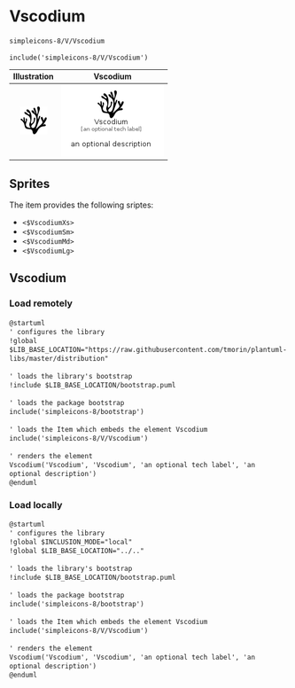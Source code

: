 # Vscodium


```text
simpleicons-8/V/Vscodium
```

```text
include('simpleicons-8/V/Vscodium')
```



| Illustration | Vscodium |
| :---: | :---: |
| ![illustration for Illustration](../../simpleicons-8/V/Vscodium.png) | ![illustration for Vscodium](../../simpleicons-8/V/Vscodium.Local.png) |



## Sprites
The item provides the following sriptes:

- `<$VscodiumXs>`
- `<$VscodiumSm>`
- `<$VscodiumMd>`
- `<$VscodiumLg>`





## Vscodium

### Load remotely
```plantuml
@startuml
' configures the library
!global $LIB_BASE_LOCATION="https://raw.githubusercontent.com/tmorin/plantuml-libs/master/distribution"

' loads the library's bootstrap
!include $LIB_BASE_LOCATION/bootstrap.puml

' loads the package bootstrap
include('simpleicons-8/bootstrap')

' loads the Item which embeds the element Vscodium
include('simpleicons-8/V/Vscodium')

' renders the element
Vscodium('Vscodium', 'Vscodium', 'an optional tech label', 'an optional description')
@enduml
```

### Load locally
```plantuml
@startuml
' configures the library
!global $INCLUSION_MODE="local"
!global $LIB_BASE_LOCATION="../.."

' loads the library's bootstrap
!include $LIB_BASE_LOCATION/bootstrap.puml

' loads the package bootstrap
include('simpleicons-8/bootstrap')

' loads the Item which embeds the element Vscodium
include('simpleicons-8/V/Vscodium')

' renders the element
Vscodium('Vscodium', 'Vscodium', 'an optional tech label', 'an optional description')
@enduml
```

